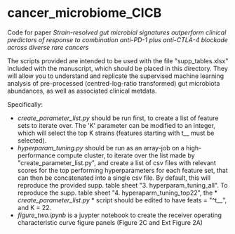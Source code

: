 # cancer_microbiome_CICB

Code for paper *Strain-resolved gut microbial signatures outperform clinical predictors of response to combination anti-PD-1 plus anti-CTLA-4 blockade across diverse rare cancers*

The scripts provided are intended to be used with the file "supp_tables.xlsx" included with the manuscript, which should be placed in this directory. They will allow you to understand and replicate the supervised machine learning analysis of pre-processed (centred-log-ratio transformed) gut microbiota abundances, as well as associated clinical metdata.

Specifically:
- *create_parameter_list.py* should be run first, to create a list of feature sets to iterate over. The 'K' parameter can be modified to an integer, which will select the top K strains (features starting with t__ must be selected).
- *hyperparam_tuning.py* should be run as an array-job on a high-performance compute cluster, to iterate over the list made by "create_parameter_list.py", and create a list of csv files with relevant scores for the top performing hyperparameters for each feature set, that can then be concatenated into a single csv file. By default, this will reproduce the provided supp. table sheet "3. hyperparam_tuning_all". 
To reproduce the supp. table sheet "4. hyperaparm_tuning_top22", the * *create_parameter_list.py* * script should be edited to have feats = "^t__", and K = 22.
- *figure_two.ipynb* is a juypter notebook to create the receiver operating characteristic curve figure panels (Figure 2C and Ext Figure 2A)

